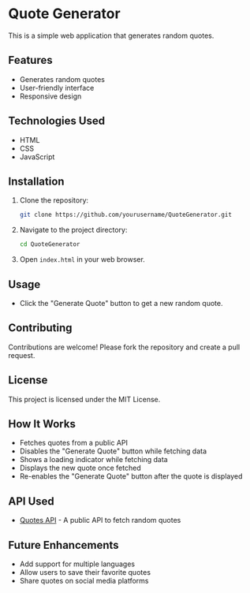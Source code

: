 # Quote Generator

This is a simple web application that generates random quotes.

## Features

- Generates random quotes
- User-friendly interface
- Responsive design

## Technologies Used

- HTML
- CSS
- JavaScript

## Installation

1. Clone the repository:
    ```bash
    git clone https://github.com/yourusername/QuoteGenerator.git
    ```
2. Navigate to the project directory:
    ```bash
    cd QuoteGenerator
    ```
3. Open `index.html` in your web browser.

## Usage

- Click the "Generate Quote" button to get a new random quote.

## Contributing

Contributions are welcome! Please fork the repository and create a pull request.

## License

This project is licensed under the MIT License.

## How It Works

- Fetches quotes from a public API
- Disables the "Generate Quote" button while fetching data
- Shows a loading indicator while fetching data
- Displays the new quote once fetched
- Re-enables the "Generate Quote" button after the quote is displayed

## API Used

- [Quotes API](https://api.example.com/quotes) - A public API to fetch random quotes

## Future Enhancements

- Add support for multiple languages
- Allow users to save their favorite quotes
- Share quotes on social media platforms
